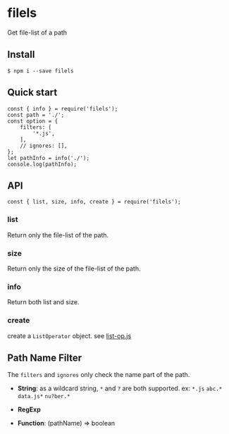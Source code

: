 # filels
Get file-list of a path

## Install

    $ npm i --save filels

## Quick start

    const { info } = require('filels');
    const path = './';
    const option = {
        filters: [
            '*.js',
        ],
        // ignores: [],
    };
    let pathInfo = info('./');
    console.log(pathInfo);

## API

    const { list, size, info, create } = require('filels');

### list

Return only the file-list of the path.

### size

Return only the size of the file-list of the path.

### info

Return both list and size.

### create

create a `ListOperator` object. see [list-op.js](./list-op.js) 

## Path Name Filter

The `filters` and `ignores` only check the name part of the path.

- **String**: as a wildcard string,  `*` and `?` are both supported. ex: `*.js` `abc.*` `data.js*` `nu?ber.*`

- **RegExp**

- **Function**: (pathName) => boolean


